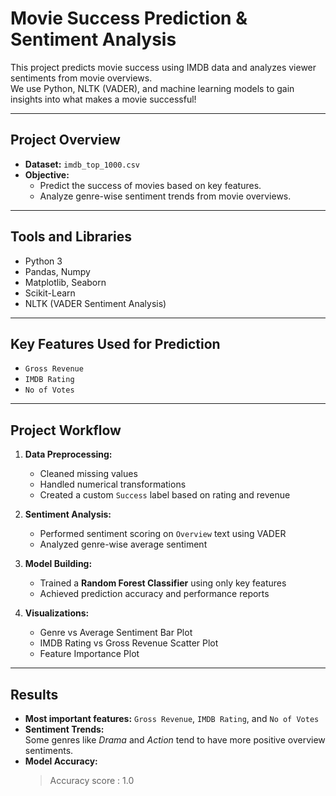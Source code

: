 # Movie Success Prediction & Sentiment Analysis

This project predicts movie success using IMDB data and analyzes viewer sentiments from movie overviews.  
We use Python, NLTK (VADER), and machine learning models to gain insights into what makes a movie successful!

---

## Project Overview

- **Dataset:** `imdb_top_1000.csv`
- **Objective:**  
  - Predict the success of movies based on key features.
  - Analyze genre-wise sentiment trends from movie overviews.

---

##  Tools and Libraries

- Python 3
- Pandas, Numpy
- Matplotlib, Seaborn
- Scikit-Learn
- NLTK (VADER Sentiment Analysis)

---

## Key Features Used for Prediction

- `Gross Revenue`
- `IMDB Rating`
- `No of Votes`

---

## Project Workflow

1. **Data Preprocessing:**  
   - Cleaned missing values
   - Handled numerical transformations
   - Created a custom `Success` label based on rating and revenue

2. **Sentiment Analysis:**  
   - Performed sentiment scoring on `Overview` text using VADER
   - Analyzed genre-wise average sentiment

3. **Model Building:**  
   - Trained a **Random Forest Classifier** using only key features
   - Achieved prediction accuracy and performance reports

4. **Visualizations:**  
   - Genre vs Average Sentiment Bar Plot
   - IMDB Rating vs Gross Revenue Scatter Plot
   - Feature Importance Plot

---

## Results

- **Most important features:** `Gross Revenue`, `IMDB Rating`, and `No of Votes`
- **Sentiment Trends:**  
  Some genres like *Drama* and *Action* tend to have more positive overview sentiments.
- **Model Accuracy:**  
  > Accuracy score : 1.0
